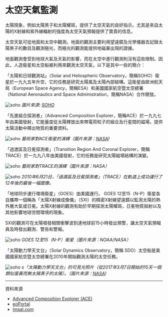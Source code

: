 # 太空天氣監測

太陽現象，例如太陽黑子和太陽耀斑，提供了太空天氣的良好指示。尤其是來自太陽的X射線和紫外線輻射的強度為太空天氣預報提供了寶貴的信息。

太空天氣可從地面和太空中觀測。地面的觀測主要利用望遠鏡及光學儀器去記錄太陽黑子的數目及觀測極光，而極光的觀測能提供地磁暴出現的證據。

地面觀測會受到地球大氣及天氣的影響，而在太空中進行觀測則沒有這些限制。因此，人造衛星和太空船被利用來觀測太空天氣，以下是其中一些的簡介：

「太陽和日球觀測站」（Solar and Heliospheric Observatory，簡稱SOHO）衛星於一九九五年升空，它的任務是研究太陽風及太陽內部結構。這衛星由歐洲航天局（European Space Agency，簡稱ESA）和美國國家航空暨太空總署（National Aeronautics and Space Administration，簡稱NASA）合作開發。

![soho](./static/monitor1.png)
*圖片來源: [SOHO](https://sohowww.nascom.nasa.gov/gallery/images/SOHOopen.html)*

「先進組合探測者」（Advanced Composition Explorer，簡稱ACE）於一九九七年由美國發射，它能量度從太陽釋放出來帶電荷粒子的組合及行星間的磁場，提供太陽活動中釋出物質的重要資料。 

![soho](./static/monitor2.png)
*藝術家對ACE衛星的演繹（圖片來源：[NASA](http://www.srl.caltech.edu/ACE/))*

「過渡區及日冕探測者」（Transition Region And Coronal Explorer，簡稱TRACE）於一九九八年由美國發射，它的任務是研究太陽磁場結構的演變。

![soho](./static/monitor3.png)
*藝術家對TRACE的演繹（圖片來源：NASA）*

![soho](./static/monitor4.png)
*2010年6月21日，「過渡區及日冕探測者」（TRACE）在軌道上成功運行了12年後的最後一幅圖像。*

「地球同步運行環境衛星」（GOES）由美國運行。 GOES 12至15（N-P）衛星各自攜帶一個稱為「太陽X射線成像儀」（SXI）的精密X射線望遠鏡以監測太陽的熱外層大氣或日冕。太陽X射線的觀測有助於早期探測太陽耀斑，日冕物質拋射以及其他影響地球空間環境的現象。

SXI的觀測可在太陽噴發相關衝擊波到達地球前15小時發出預警，讓太空天氣預報員及時發出觀測、警告和警報。

![soho](./static/monitor5.png)
*GOES 12至15（N-P）衛星（圖片來源：NOAA/NASA）*

「太陽動力學天文台」（Solar Dynamics Observatory，簡稱 SDO）太空船是美國國家航空暨太空總署在2010年開始觀測太陽的太空任務。

![soho](./static/monitor6.png)
*s「太陽動力學天文台」的可見光照片（從2017年3月7日開始的15天一個類似蛋黃而無太陽黑子的太陽）。（圖片來源：[NASA](https://www.nasa.gov/mission_pages/sdo/overview/index.html))*

---

資料來源

- [Advanced Composition Explorer (ACE)](http://www.srl.caltech.edu/ACE/)
- [eoPortal](https://earth.esa.int/web/eoportal/satellite-missions/t/trace)
- [lmsal.com](http://www.lmsal.com/TRACE/POD/TRACEpod.html)
